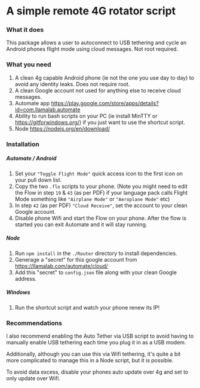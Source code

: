 # A simple remote 4G rotator script

### What it does

This package allows a user to autoconnect to USB tethering and cycle an Android phones flight mode using cloud messages. Not root required.

### What you need

1. A clean 4g capable Android phone (ie not the one you use day to day) to avoid any identity leaks. Does not require root.
2. A clean Google account not used for anything else to receive cloud messages.
3. Automate app https://play.google.com/store/apps/details?id=com.llamalab.automate
4. Ability to run bash scripts on your PC (ie install MinTTY or https://gitforwindows.org/) if you just want to use the shortcut script.
5. Node https://nodejs.org/en/download/


### Installation

##### Automate / Android
1. Set your `"Toggle Flight Mode"` quick access icon to the first icon on your pull down list. 
2. Copy the two `.flo` scripts to your phone.
    (Note you might need to edit the Flow in step `19` & `43` (as per PDF) if your language pack calls Flight Mode something like `"Airplane Mode"` or `"Aeroplane Mode"` etc)
3. In step `42` (as per PDF) `"Cloud Receive"`, set the account to your clean Google account.
4. Disable phone Wifi and start the Flow on your phone. After the flow is started you can exit Automate and it will stay running.

##### Node
1. Run `npm install` in the `./Router` directory to install dependencies. 
2. Generage a "secret" for this google account from https://llamalab.com/automate/cloud/
3. Add this "secret" to `config.json` file along with your clean Google address.

##### Windows
1. Run the shortcut script and watch your phone renew its IP!

### Recommendations

I also recommend enabling the Auto Tether via USB script to avoid having to manually enable USB tethering each time you plug it in as a USB modem.

Additionally, although you can use this via Wifi tethering, it's quite a bit more complicated to manage this in a Node script, but it is possible. 

To avoid data excess, disable your phones auto update over 4g and set to only update over Wifi.

